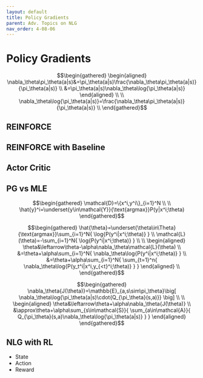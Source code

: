 ```yaml
---
layout: default
title: Policy Gradients
parent: Adv. Topics on NLG
nav_order: 4-08-06
---
```


# Policy Gradients

$$\begin{gathered}
\begin{aligned}
\nabla_\theta\pi_\theta(a|s)&=\pi_\theta(a|s)\frac{\nabla_\theta\pi_\theta(a|s)}{\pi_\theta(a|s)} \\
&=\pi_\theta(a|s)\nabla_\theta\log{\pi_\theta(a|s)}
\end{aligned} \\
\\
\nabla_\theta\log{\pi_\theta(a|s)}=\frac{\nabla_\theta\pi_\theta(a|s)}{\pi_\theta(a|s)} \\
\end{gathered}$$

## REINFORCE

## REINFORCE with Baseline

## Actor Critic

## PG vs MLE

$$\begin{gathered}
\mathcal{D}=\{x^i,y^i\}_{i=1}^N \\
\\
\hat{y}^i=\underset{y\in\mathcal{Y}}{\text{argmax}}P(y|x^i;\theta)
\end{gathered}$$

$$\begin{gathered}
\hat{\theta}=\underset{\theta\in\Theta}{\text{argmax}}\sum_{i=1}^N{
    \log{P(y^i|x^i;\theta)}
}
\\
\mathcal{L}(\theta)=-\sum_{i=1}^N{
    \log{P(y^i|x^i;\theta)}
} \\
\\
\begin{aligned}
\theta&\leftarrow\theta-\alpha\nabla_\theta\mathcal{L}(\theta) \\
&=\theta+\alpha\sum_{i=1}^N{
    \nabla_\theta\log{P(y^i|x^i;\theta)}
} \\
&=\theta+\alpha\sum_{i=1}^N{
    \sum_{t=1}^n{
        \nabla_\theta\log{P(y_t^i|x^i,y_{<t}^i;\theta)}
    }
}
\end{aligned} \\
\end{gathered}$$

$$\begin{gathered}
\nabla_\theta{J(\theta)}=\mathbb{E}_{a,s\sim\pi_\theta}\big[
    \nabla_\theta\log{\pi_\theta(a|s)\cdot{Q_{\pi_\theta}(s,a)}}
\big] \\
\\
\begin{aligned}
\theta&\leftarrow\theta+\alpha\nabla_\theta{J(\theta)} \\
&\approx\theta+\alpha\sum_{s\in\mathcal{S}}{
    \sum_{a\in\mathcal{A}}{
        Q_{\pi_\theta}(s,a)\nabla_\theta\log{\pi_\theta(a|s)}
    }
}
\end{aligned}
\end{gathered}$$

## NLG with RL

- State
- Action
- Reward

